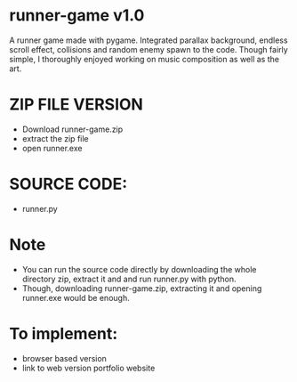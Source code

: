 # runner-game v1.0

A runner game made with pygame. Integrated parallax background, endless scroll effect, collisions and random enemy spawn to the code. Though fairly simple, I thoroughly enjoyed working on music composition as well as the art.

# ZIP FILE VERSION
- Download runner-game.zip
- extract the zip file
- open runner.exe

# SOURCE CODE:
- runner.py

# Note
- You can run the source code directly by downloading the whole directory zip, extract it and and run runner.py with python.
- Though, downloading runner-game.zip, extracting it and opening runner.exe would be enough.  

# To implement:
- browser based version
- link to web version portfolio website
